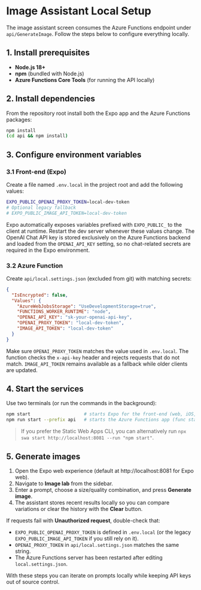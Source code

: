 # Image Assistant Local Setup

The image assistant screen consumes the Azure Functions endpoint under `api/GenerateImage`. Follow the steps below to configure everything locally.

## 1. Install prerequisites

- **Node.js 18+**
- **npm** (bundled with Node.js)
- **Azure Functions Core Tools** (for running the API locally)

## 2. Install dependencies

From the repository root install both the Expo app and the Azure Functions packages:

```bash
npm install
(cd api && npm install)
```

## 3. Configure environment variables

### 3.1 Front-end (Expo)

Create a file named `.env.local` in the project root and add the following values:

```bash
EXPO_PUBLIC_OPENAI_PROXY_TOKEN=local-dev-token
# Optional legacy fallback
# EXPO_PUBLIC_IMAGE_API_TOKEN=local-dev-token
```

Expo automatically exposes variables prefixed with `EXPO_PUBLIC_` to the client at runtime. Restart the dev server whenever these values change. The OpenAI Chat API key is stored exclusively on the Azure Functions backend and loaded from the `OPENAI_API_KEY` setting, so no chat-related secrets are required in the Expo environment.

### 3.2 Azure Function

Create `api/local.settings.json` (excluded from git) with matching secrets:

```json
{
  "IsEncrypted": false,
  "Values": {
    "AzureWebJobsStorage": "UseDevelopmentStorage=true",
    "FUNCTIONS_WORKER_RUNTIME": "node",
    "OPENAI_API_KEY": "sk-your-openai-api-key",
    "OPENAI_PROXY_TOKEN": "local-dev-token",
    "IMAGE_API_TOKEN": "local-dev-token"
  }
}
```

Make sure `OPENAI_PROXY_TOKEN` matches the value used in `.env.local`. The function checks the `x-api-key` header and rejects requests that do not match. `IMAGE_API_TOKEN` remains available as a fallback while older clients are updated.

## 4. Start the services

Use two terminals (or run the commands in the background):

```bash
npm start                    # starts Expo for the front-end (web, iOS, or Android)
npm run start --prefix api   # starts the Azure Functions app (func start)
```

> If you prefer the Static Web Apps CLI, you can alternatively run `npx swa start http://localhost:8081 --run "npm start"`.

## 5. Generate images

1. Open the Expo web experience (default at http://localhost:8081 for Expo web).
2. Navigate to **Image lab** from the sidebar.
3. Enter a prompt, choose a size/quality combination, and press **Generate image**.
4. The assistant stores recent results locally so you can compare variations or clear the history with the **Clear** button.

If requests fail with **Unauthorized request**, double-check that:

- `EXPO_PUBLIC_OPENAI_PROXY_TOKEN` is defined in `.env.local` (or the legacy `EXPO_PUBLIC_IMAGE_API_TOKEN` if you still rely on it).
- `OPENAI_PROXY_TOKEN` in `api/local.settings.json` matches the same string.
- The Azure Functions server has been restarted after editing `local.settings.json`.

With these steps you can iterate on prompts locally while keeping API keys out of source control.
